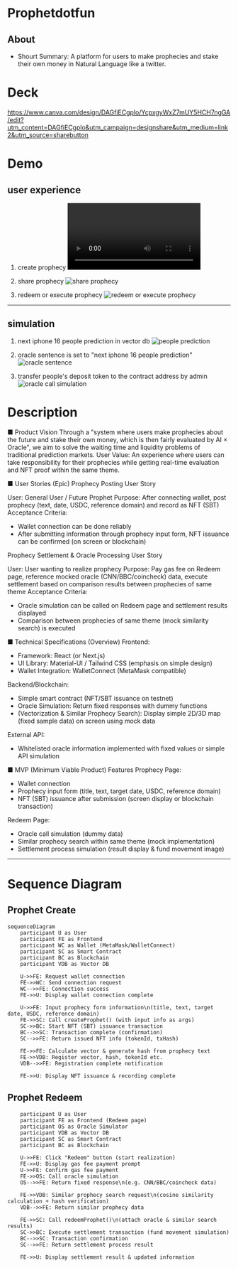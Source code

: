 # Prophetdotfun

## About
- Shourt Summary: A platform for users to make prophecies and stake their own money in Natural Language like a twitter.

# Deck
https://www.canva.com/design/DAGfiECgplo/YcpxgyWxZ7mUY5HCH7ngGA/edit?utm_content=DAGfiECgplo&utm_campaign=designshare&utm_medium=link2&utm_source=sharebutton

# Demo
## user experience
1. create prophecy
![creation demo](./creationdemo.mov)

2. share prophecy
![share prophecy](./sharedemo.png)

3. redeem or execute prophecy
![redeem or execute prophecy](./redeem.png)

---
## simulation
1. next iphone 16 people prediction in vector db
![people prediction](./newplot.png)

2. oracle sentence is set to "next iphone 16 people prediction"
![oracle sentence](./newplot1.png)

3. transfer people's deposit token to the contract address by admin
![oracle call simulation](./newplot2.png)


# Description

■ Product Vision
Through a "system where users make prophecies about the future and stake their own money, which is then fairly evaluated by AI × Oracle", we aim to solve the waiting time and liquidity problems of traditional prediction markets.
User Value: An experience where users can take responsibility for their prophecies while getting real-time evaluation and NFT proof within the same theme.

■ User Stories (Epic)
Prophecy Posting User Story

User: General User / Future Prophet
Purpose: After connecting wallet, post prophecy (text, date, USDC, reference domain) and record as NFT (SBT)
Acceptance Criteria:
- Wallet connection can be done reliably
- After submitting information through prophecy input form, NFT issuance can be confirmed (on screen or blockchain)

Prophecy Settlement & Oracle Processing User Story

User: User wanting to realize prophecy
Purpose: Pay gas fee on Redeem page, reference mocked oracle (CNN/BBC/coincheck) data, execute settlement based on comparison results between prophecies of same theme
Acceptance Criteria:
- Oracle simulation can be called on Redeem page and settlement results displayed
- Comparison between prophecies of same theme (mock similarity search) is executed

■ Technical Specifications (Overview)
Frontend:
- Framework: React (or Next.js)
- UI Library: Material-UI / Tailwind CSS (emphasis on simple design)
- Wallet Integration: WalletConnect (MetaMask compatible)

Backend/Blockchain:
- Simple smart contract (NFT/SBT issuance on testnet)
- Oracle Simulation: Return fixed responses with dummy functions
- (Vectorization & Similar Prophecy Search): Display simple 2D/3D map (fixed sample data) on screen using mock data

External API:
- Whitelisted oracle information implemented with fixed values or simple API simulation

■ MVP (Minimum Viable Product) Features
Prophecy Page:
- Wallet connection
- Prophecy input form (title, text, target date, USDC, reference domain)
- NFT (SBT) issuance after submission (screen display or blockchain transaction)

Redeem Page:
- Oracle call simulation (dummy data)
- Similar prophecy search within same theme (mock implementation)
- Settlement process simulation (result display & fund movement image)


---

# Sequence Diagram

## Prophet Create

```
sequenceDiagram
    participant U as User
    participant FE as Frontend
    participant WC as Wallet (MetaMask/WalletConnect)
    participant SC as Smart Contract
    participant BC as Blockchain
    participant VDB as Vector DB

    U->>FE: Request wallet connection
    FE->>WC: Send connection request
    WC-->>FE: Connection success
    FE->>U: Display wallet connection complete

    U->>FE: Input prophecy form information\n(title, text, target date, USDC, reference domain)
    FE->>SC: Call createProphet() (with input info as args)
    SC->>BC: Start NFT (SBT) issuance transaction
    BC-->>SC: Transaction complete (confirmation)
    SC-->>FE: Return issued NFT info (tokenId, txHash)

    FE->>FE: Calculate vector & generate hash from prophecy text
    FE->>VDB: Register vector, hash, tokenId etc.
    VDB-->>FE: Registration complete notification

    FE->>U: Display NFT issuance & recording complete
```

## Prophet Redeem

```sequenceDiagram
    participant U as User
    participant FE as Frontend (Redeem page)
    participant OS as Oracle Simulator
    participant VDB as Vector DB
    participant SC as Smart Contract
    participant BC as Blockchain

    U->>FE: Click "Redeem" button (start realization)
    FE->>U: Display gas fee payment prompt
    U->>FE: Confirm gas fee payment
    FE->>OS: Call oracle simulation
    OS-->>FE: Return fixed response\n(e.g. CNN/BBC/coincheck data)

    FE->>VDB: Similar prophecy search request\n(cosine similarity calculation + hash verification)
    VDB-->>FE: Return similar prophecy data

    FE->>SC: Call redeemProphet()\n(attach oracle & similar search results)
    SC->>BC: Execute settlement transaction (fund movement simulation)
    BC-->>SC: Transaction confirmation
    SC-->>FE: Return settlement process result

    FE->>U: Display settlement result & updated information
```
